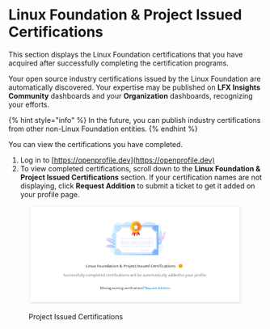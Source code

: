 # Linux Foundation & Project Issued Certifications

This section displays the Linux Foundation certifications that you have acquired after successfully completing the certification programs.

Your open source industry certifications issued by the Linux Foundation are automatically discovered. Your expertise may be published on **LFX Insights Community** dashboards and your **Organization** dashboards, recognizing your efforts.

{% hint style="info" %}
In the future, you can publish industry certifications from other non-Linux Foundation entities.
{% endhint %}

You can view the certifications you have completed.

1. Log in to [https://openprofile.dev](https://openprofile.dev)
2. To view completed certifications, scroll down to the **Linux Foundation & Project Issued Certifications** section. If your certification names are not displaying, click **Request Addition** to submit a ticket to get it added on your profile page.

<figure><img src="../../.gitbook/assets/certificates (ID).PNG" alt=""><figcaption><p>Project Issued Certifications</p></figcaption></figure>

